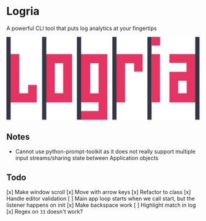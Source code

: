 # Logria
 A powerful CLI tool that puts log analytics at your fingertips

![Logria Logo](/branding/logria.png)

## Notes

- Cannot use python-prompt-toolkit as it does not really support multiple input streams/sharing state between Application objects

## Todo

[x] Make window scroll
[x] Move with arrow keys
[x] Refactor to class
[x] Handle editor validation
[ ] Main app loop starts when we call start, but the listener happens on init
[x] Make backspace work
[ ] Highlight match in log
[x] Regex on `33` doesn't work?
